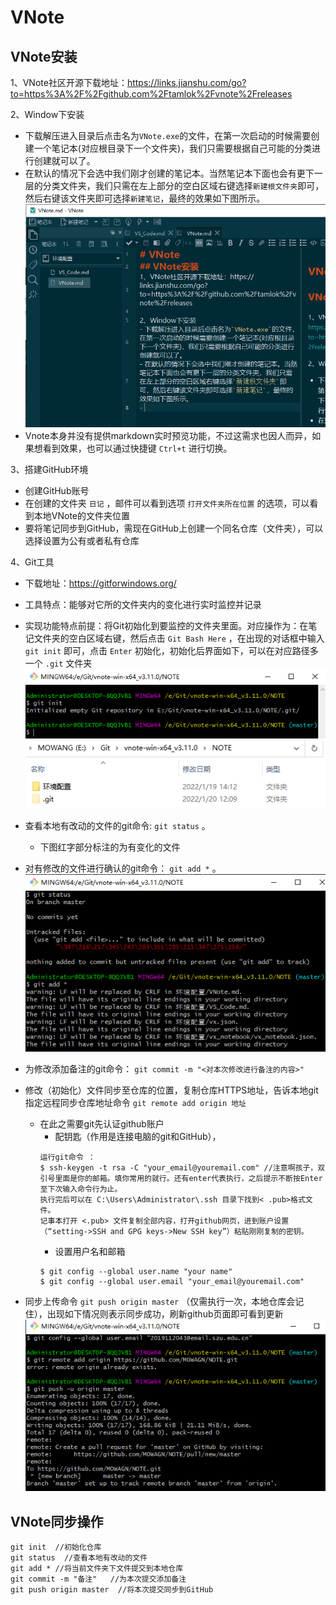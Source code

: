 # VNote
## VNote安装
1、VNote社区开源下载地址：https://links.jianshu.com/go?to=https%3A%2F%2Fgithub.com%2Ftamlok%2Fvnote%2Freleases

2、Window下安装
- 下载解压进入目录后点击名为`VNote.exe`的文件，在第一次启动的时候需要创建一个笔记本(对应根目录下一个文件夹)，我们只需要根据自己可能的分类进行创建就可以了。
- 在默认的情况下会选中我们刚才创建的笔记本。当然笔记本下面也会有更下一层的分类文件夹，我们只需在左上部分的空白区域右键选择`新建根文件夹`即可，然后右键该文件夹即可选择`新建笔记`，最终的效果如下图所示。
![](vx_images/175234611226454.png)
- Vnote本身并没有提供markdown实时预览功能，不过这需求也因人而异，如果想看到效果，也可以通过快捷键 `Ctrl+t` 进行切换。

3、搭建GitHub环境
- 创建GitHub账号
- 在创建的文件夹 `日记` ，邮件可以看到选项 `打开文件夹所在位置` 的选项，可以看到本地VNote的文件夹位置
- 要将笔记同步到GitHub，需现在GitHub上创建一个同名仓库（文件夹），可以选择设置为公有或者私有仓库

4、Git工具
- 下载地址：https://gitforwindows.org/
- 工具特点：能够对它所的文件夹内的变化进行实时监控并记录
- 实现功能特点前提：将Git初始化到要监控的文件夹里面。对应操作为：在笔记文件夹的空白区域右键，然后点击 `Git Bash Here` ，在出现的对话框中输入 `git init` 即可，点击 `Enter` 初始化，初始化后界面如下，可以在对应路径多一个 `.git` 文件夹
![](vx_images/581531012246620.png)
![](vx_images/214271112239289.png)
- 查看本地有改动的文件的git命令:  `git status` 。
    - 下图红字部分标注的为有变化的文件
- 对有修改的文件进行确认的git命令： `git add *` 。
![](vx_images/551241512235844.png)
- 为修改添加备注的git命令： `git commit -m "<对本次修改进行备注的内容>"`
- 修改（初始化）文件同步至仓库的位置，复制仓库HTTPS地址，告诉本地git指定远程同步仓库地址命令 `git remote add origin 地址` 
    - 在此之需要git先认证github账户
        - 配钥匙（作用是连接电脑的git和GitHub），
        ```
        运行git命令 ：
        $ ssh-keygen -t rsa -C "your_email@youremail.com" //注意啊孩子，双引号里面是你的邮箱。填你常用的就行。还有enter代表执行，之后提示不断按Enter至下次输入命令行为止。
        执行完后可以在 C:\Users\Administrator\.ssh 目录下找到< .pub>格式文件。
        记事本打开 <.pub> 文件复制全部内容，打开github网页，进到账户设置（“setting->SSH and GPG keys->New SSH key”）粘贴刚刚复制的密钥。
        ```
        - 设置用户名和邮箱
        ```
        $ git config --global user.name "your name"
        $ git config --global user.email "your_email@youremail.com"
        ```
        
- 同步上传命令 `git push origin master` （仅需执行一次，本地仓库会记住），出现如下情况则表示同步成功，刷新github页面即可看到更新
![](vx_images/427382313231598.png)
## VNote同步操作
```
git init  //初始化仓库
git status  //查看本地有改动的文件
git add * //将当前文件夹下文件提交到本地仓库
git commit -m "备注"   //为本次提交添加备注
git push origin master  //将本次提交同步到GitHub
```

